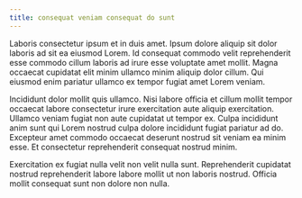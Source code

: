 ```yaml
---
title: consequat veniam consequat do sunt
---
```


Laboris consectetur ipsum et in duis amet. Ipsum dolore aliquip sit dolor laboris ad sit ea eiusmod Lorem. Id consequat commodo velit reprehenderit esse commodo cillum laboris ad irure esse voluptate amet mollit. Magna occaecat cupidatat elit minim ullamco minim aliquip dolor cillum. Qui eiusmod enim pariatur ullamco ex tempor fugiat amet Lorem veniam.

Incididunt dolor mollit quis ullamco. Nisi labore officia et cillum mollit tempor occaecat labore consectetur irure exercitation aute aliquip exercitation. Ullamco veniam fugiat non aute cupidatat ut tempor ex. Culpa incididunt anim sunt qui Lorem nostrud culpa dolore incididunt fugiat pariatur ad do. Excepteur amet commodo occaecat deserunt nostrud sit veniam ea minim esse. Et consectetur reprehenderit consequat nostrud minim.

Exercitation ex fugiat nulla velit non velit nulla sunt. Reprehenderit cupidatat nostrud reprehenderit labore labore mollit ut non laboris nostrud. Officia mollit consequat sunt non dolore non nulla.